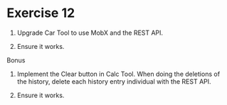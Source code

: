 # Exercise 12

1. Upgrade Car Tool to use MobX and the REST API.

2. Ensure it works.

Bonus

1. Implement the Clear button in Calc Tool. When doing the deletions of the history, delete each history entry individual with the REST API.

2. Ensure it works.